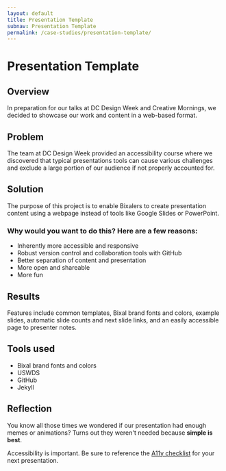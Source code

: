 ```yaml
---
layout: default
title: Presentation Template
subnav: Presentation Template
permalink: /case-studies/presentation-template/
---
```


# Presentation Template

## Overview

In preparation for our talks at DC Design Week and Creative Mornings, we decided to showcase our work and content in a web-based format. 

## Problem

The team at DC Design Week provided an accessibility course where we discovered that typical presentations tools can cause various challenges and exclude a large portion of our audience if not properly accounted for. 

## Solution

The purpose of this project is to enable Bixalers to create presentation content using a webpage instead of tools like Google Slides or PowerPoint.

### Why would you want to do this? Here are a few reasons:

- Inherently more accessible and responsive
- Robust version control and collaboration tools with GitHub
- Better separation of content and presentation
- More open and shareable
- More fun

## Results

Features include common templates, Bixal brand fonts and colors, example slides, automatic slide counts and next slide links, and an easily accessible page to presenter notes.

## Tools used

- Bixal brand fonts and colors
- USWDS
- GitHub
- Jekyll

## Reflection

You know all those times we wondered if our presentation had enough memes or animations? Turns out they weren't needed because **simple is best**. 

Accessibility is important. Be sure to reference the [A11y checklist](https://www.a11yproject.com/checklist/) for your next presentation.